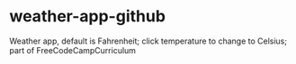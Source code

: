 # weather-app-github
Weather app, default is Fahrenheit; click temperature to change to Celsius; part of FreeCodeCampCurriculum
